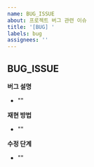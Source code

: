 ```yaml
---
name: BUG_ISSUE
about: 프로젝트 버그 관련 이슈
title: '[BUG] '
labels: bug
assignees: ''
---
```


## BUG_ISSUE

**버그 설명**

- ""

**재현 방법**

- ""

**수정 단계**

- ""